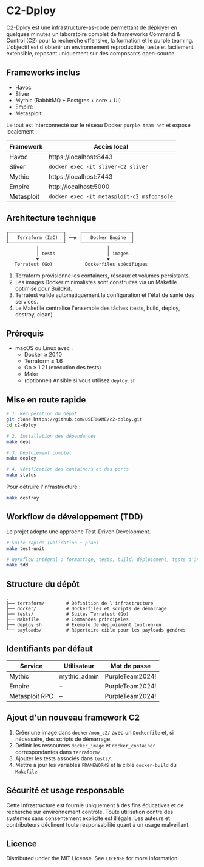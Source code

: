 # C2-Dploy

C2-Dploy est une infrastructure-as-code permettant de déployer en quelques minutes un laboratoire complet de frameworks Command & Control (C2) pour la recherche offensive, la formation et le purple teaming. L'objectif est d'obtenir un environnement reproductible, testé et facilement extensible, reposant uniquement sur des composants open-source.

## Frameworks inclus

- Havoc
- Sliver
- Mythic (RabbitMQ + Postgres + core + UI)
- Empire
- Metasploit

Le tout est interconnecté sur le réseau Docker `purple-team-net` et exposé localement :

| Framework  | Accès local                                      |
|------------|--------------------------------------------------|
| Havoc      | https://localhost:8443                           |
| Sliver     | `docker exec -it sliver-c2 sliver`               |
| Mythic     | https://localhost:7443                           |
| Empire     | http://localhost:5000                            |
| Metasploit | `docker exec -it metasploit-c2 msfconsole`       |

## Architecture technique

```
┌────────────────────┐     ┌──────────────────┐
│   Terraform (IaC)  │ ──▶ │   Docker Engine  │
└────────────────────┘     └──────────────────┘
           │                         │
           │ tests                   │ images
           ▼                         ▼
   Terratest (Go)            Dockerfiles spécifiques
```

1. Terraform provisionne les containers, réseaux et volumes persistants.
2. Les images Docker minimalistes sont construites via un Makefile optimisé pour BuildKit.
3. Terratest valide automatiquement la configuration et l'état de santé des services.
4. Le Makefile centralise l'ensemble des tâches (tests, build, deploy, destroy, clean).

## Prérequis

- macOS ou Linux avec :
  - Docker ≥ 20.10
  - Terraform ≥ 1.6
  - Go ≥ 1.21 (exécution des tests)
  - Make
  - (optionnel) Ansible si vous utilisez `deploy.sh`

## Mise en route rapide

```bash
# 1. Récupération du dépôt
git clone https://github.com/USERNAME/c2-dploy.git
cd c2-dploy

# 2. Installation des dépendances
make deps

# 3. Déploiement complet
make deploy

# 4. Vérification des containers et des ports
make status
```

Pour détruire l'infrastructure :

```bash
make destroy
```

## Workflow de développement (TDD)

Le projet adopte une approche Test-Driven Development.

```bash
# Suite rapide (validation + plan)
make test-unit

# Workflow intégral : formattage, tests, build, déploiement, tests d'intégration
make tdd
```

## Structure du dépôt

```
.
├── terraform/        # Définition de l'infrastructure
├── docker/           # Dockerfiles et scripts de démarrage
├── tests/            # Suites Terratest (Go)
├── Makefile          # Commandes principales
├── deploy.sh         # Exemple de déploiement tout-en-un
└── payloads/         # Répertoire cible pour les payloads générés
```

## Identifiants par défaut

| Service   | Utilisateur         | Mot de passe        |
|-----------|---------------------|---------------------|
| Mythic    | mythic_admin        | PurpleTeam2024!     |
| Empire    | –                   | PurpleTeam2024!     |
| Metasploit RPC | –             | PurpleTeam2024!     |

## Ajout d'un nouveau framework C2

1. Créer une image dans `docker/mon_c2/` avec un `Dockerfile` et, si nécessaire, des scripts de démarrage.
2. Définir les ressources `docker_image` et `docker_container` correspondantes dans `terraform/`.
3. Ajouter les tests associés dans `tests/`.
4. Mettre à jour les variables `FRAMEWORKS` et la cible `docker-build` du `Makefile`.

## Sécurité et usage responsable

Cette infrastructure est fournie uniquement à des fins éducatives et de recherche sur environnement contrôlé. Toute utilisation contre des systèmes sans consentement explicite est illégale. Les auteurs et contributeurs déclinent toute responsabilité quant à un usage malveillant.

## Licence

Distributed under the MIT License. See `LICENSE` for more information. 